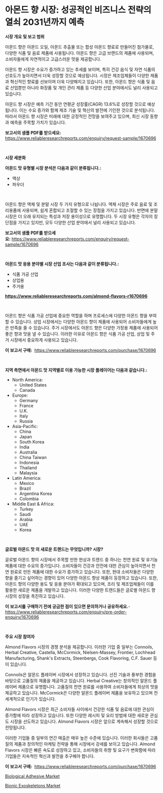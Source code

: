 <p><h1>아몬드 향 시장: 성공적인 비즈니스 전략의 열쇠 2031년까지 예측</h1></p><p><strong>시장 개요 및 보고 범위</strong></p>
<p><p>아몬드 향은 아몬드 오일, 아몬드 추출물 또는 합성 아몬드 향료로 만들어진 첨가물로, 다양한 식품 및 음료 제품에 사용됩니다. 아몬드 향은 고급 브랜드의 제품에 사용되며, 소비자들에게 자연적이고 고급스러운 맛을 제공합니다.</p><p>아몬드 향 시장은 수요가 증가하고 있는 추세를 보이며, 특히 건강 음식 및 자연 식품의 선호도가 높아지면서 더욱 성장할 것으로 예상됩니다. 시장은 제조업체들이 다양한 제품과 혁신적인 향료를 선보이며 더욱 다양해지고 있습니다. 또한, 아몬드 향은 식품 및 음료 산업뿐만 아니라 화장품 및 개인 관리 제품 등 다양한 산업 분야에서도 널리 사용되고 있습니다.</p><p>아몬드 향 시장은 예측 기간 동안 연평균 성장률(CAGR) 13.6%로 성장할 것으로 예상됩니다. 이는 수요 증가와 함께 제조 기술 및 혁신의 발전에 기인한 것으로 분석됩니다. 따라서 아몬드 향 시장은 미래에 대한 긍정적인 전망을 보여주고 있으며, 최신 시장 동향과 예측을 주목할 가치가 있습니다.</p></p>
<p><strong>보고서의 샘플 PDF를 받으세요:</strong> <a href="https://www.reliableresearchreports.com/enquiry/request-sample/1670696">https://www.reliableresearchreports.com/enquiry/request-sample/1670696</a></p>
<p>&nbsp;</p>
<p><strong>시장 세분화</strong></p>
<p><strong>아몬드 맛 유형별 시장 분석은 다음과 같이 분류됩니다.:</strong></p>
<p><ul><li>액상</li><li>파우더</li></ul></p>
<p>&nbsp;</p>
<p><p>아몬드 향은 액체 및 분말 시장 두 가지 유형으로 나뉩니다. 액체 시장은 주로 음료 및 조리용품에 사용되며, 쉽게 혼합되고 조절할 수 있는 장점을 가지고 있습니다. 반면에 분말 시장은 더 오래 유지되는 특성과 저장 용이성으로 유명합니다. 두 시장 유형은 각자의 장단점을 가지고 있지만, 모두 다양한 산업 분야에서 널리 사용되고 있습니다.</p></p>
<p><strong>보고서의 샘플 PDF를 받으세요:</strong>&nbsp;<a href="https://www.reliableresearchreports.com/enquiry/request-sample/1670696">https://www.reliableresearchreports.com/enquiry/request-sample/1670696</a></p>
<p>&nbsp;</p>
<p><strong> 아몬드 맛 응용 분야별 시장 산업 조사는 다음과 같이 분류됩니다.:</strong></p>
<p><ul><li>식품 가공 산업</li><li>상업용</li><li>주거용</li></ul></p>
<p><strong><a href="https://www.reliableresearchreports.com/almond-flavors-r1670696">https://www.reliableresearchreports.com/almond-flavors-r1670696</a></strong></p>
<p>&nbsp;</p>
<p><p>아몬드 향은 식품 가공 산업에 중요한 역할을 하며 프로세스에 다양한 아몬드 향을 부여할 수 있습니다. 상업 시장에서는 다양한 아몬드 향이 제품에 사용되어 소비자들에게 높은 만족을 줄 수 있습니다. 주거 시장에서도 아몬드 향은 다양한 가정용 제품에 사용되어 좋은 향과 맛을 낼 수 있습니다. 이러한 이유로 아몬드 향은 식품 가공 산업, 상업 및 주거 시장에서 중요하게 사용되고 있습니다.</p></p>
<p><strong>이 보고서 구매:</strong>&nbsp; <a href="https://www.reliableresearchreports.com/purchase/1670696">https://www.reliableresearchreports.com/purchase/1670696</a></p>
<p>&nbsp;</p>
<p><strong>지역 측면에서 아몬드 맛 지역별로 이용 가능한 시장 플레이어는 다음과 같습니다.:</strong></p>
<p><ul>
    <li>
        North America:
        <ul>
            <li>United States</li>
            <li>Canada</li>
        </ul>
    </li>
    <li>
        Europe:
        <ul>
            <li>Germany</li>
            <li>France</li>
            <li>U.K.</li>
            <li>Italy</li>
            <li>Russia</li>
        </ul>
    </li>
    <li>
        Asia-Pacific:
        <ul>
            <li>China</li>
            <li>Japan</li>
            <li>South Korea</li>
            <li>India</li>
            <li>Australia</li>
            <li>China Taiwan</li>
            <li>Indonesia</li>
            <li>Thailand</li>
            <li>Malaysia</li>
        </ul>
    </li>
    <li>
        Latin America:
        <ul>
            <li>Mexico</li>
            <li>Brazil</li>
            <li>Argentina Korea</li>
            <li>Colombia</li>
        </ul>
    </li>
    <li>
        Middle East & Africa:
        <ul>
            <li>Turkey</li>
            <li>Saudi</li>
            <li>Arabia</li>
            <li>UAE</li>
            <li>Korea</li>
        </ul>
    </li>
    </ul></p>
<p>&nbsp;</p>
<p><strong>글로벌 아몬드 맛 의 새로운 트렌드는 무엇입니까? 시장?</strong></p>
<p><p>글로벌 아몬드 향의 시장에서 주목할 만한 현상과 트렌드 중 하나는 천연 원료 및 유기농 제품에 대한 수요의 증가입니다. 소비자들이 건강과 안전에 대한 관심이 높아지면서 천연 원료로 만든 제품에 대한 수요가 증가하고 있습니다. 또한, 현대 소비자들은 다양한 향을 즐기고 싶어하는 경향이 있어 다양한 아몬드 향상 제품이 등장하고 있습니다. 또한, 아몬드 향의 다양한 용도 및 응용 분야가 확대되고 있으며, 조리 및 제조업체들이 이를 활용한 새로운 제품을 개발하고 있습니다. 이러한 다양한 트렌드들은 글로벌 아몬드 향 시장의 성장을 촉진하고 있습니다.</p></p>
<p><strong>이 보고서를 구매하기 전에 궁금한 점이 있으면 문의하거나 공유하세요.</strong>- <a href="https://www.reliableresearchreports.com/enquiry/pre-order-enquiry/1670696">https://www.reliableresearchreports.com/enquiry/pre-order-enquiry/1670696</a></p>
<p>&nbsp;</p>
<p><strong>주요 시장 참여자</strong></p>
<p><p>Almond Flavors 시장의 경쟁 분석을 제공합니다. 이러한 기업 중 일부는 Connoils, Herbal Creative, Castella, McCormick, Nielsen-Massey, Frontier, Lochhead Manufacturing, Shank's Extracts, Steenbergs, Cook Flavoring, C.F. Sauer 등이 있습니다.</p><p>Connoils은 알몬드 플레이버 시장에서 성장하고 있습니다. 선진 기술과 풍부한 경험을 바탕으로 고품질의 제품을 제공하고 있습니다. Herbal Creative는 창의적인 알몬드 플레이버 제품으로 유명합니다. 고품질의 천연 원료를 사용하여 소비자들에게 최상의 맛을 제공하고 있습니다. McCormick은 다양한 알몬드 플레이버 제품을 보유하고 있으며 전 세계적으로 인기가 있습니다.</p><p>Almond Flavors 시장은 최근 소비자들 사이에서 건강한 식품 및 음료에 대한 관심이 증가함에 따라 성장하고 있습니다. 또한 다양한 레시피 및 요리 방법에 대한 새로운 관심도 시장을 선도하고 있습니다. Almond Flavors 시장은 앞으로 계속해서 성장할 것으로 전망됩니다.</p><p>이러한 기업들 중 일부의 연간 매출은 매우 높은 수준에 있습니다. 이러한 회사들은 고품질의 제품과 창의적인 마케팅 전략을 통해 시장에서 강세를 보이고 있습니다. Almond Flavors 시장은 빠른 속도로 성장하고 있고, 소비자들의 취향 및 요구가 변화함에 따라 기업들은 지속적인 혁신과 발전을 추구해야 합니다.</p></p>
<p><strong>이 보고서 구매:</strong>&nbsp;&nbsp;<a href="https://www.reliableresearchreports.com/purchase/1670696">https://www.reliableresearchreports.com/purchase/1670696</a></p>
<p><p><a href="https://github.com/nancykennedykellievqfqt2/Market-Research-Report-List-2/blob/main/biological-adhesive-market.md">Biological Adhesive Market</a></p><p><a href="https://github.com/seekum/Market-Research-Report-List-2/blob/main/bionic-exoskeletons-market.md">Bionic Exoskeletons Market</a></p></p>